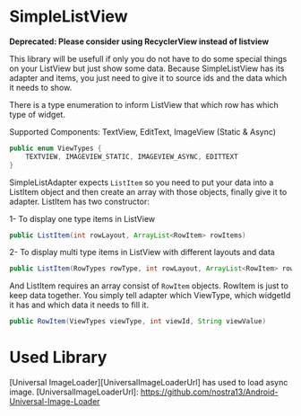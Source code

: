 SimpleListView
==============

**Deprecated: Please consider using RecyclerView instead of listview**

This library will be usefull if only you do not have to do some special things on your ListView but just show some data. Because SimpleListView has its adapter and items, you just need to give it to source ids and the data which it needs to show. 

There is a type enumeration to inform ListView that which row has which type of widget.

Supported Components: TextView, EditText, ImageView (Static & Async)

```java
public enum ViewTypes {
    TEXTVIEW, IMAGEVIEW_STATIC, IMAGEVIEW_ASYNC, EDITTEXT
}
```

SimpleListAdapter expects ```ListItem``` so you need to put your data into a ListItem object and then create an array with those objects, finally give it to adapter. 
ListItem has two constructor:

1- To display one type items in ListView
```java 
public ListItem(int rowLayout, ArrayList<RowItem> rowItems) 
```

2- To display multi type items in ListView with different layouts and data
```java 
public ListItem(RowTypes rowType, int rowLayout, ArrayList<RowItem> rowItems) 
```

And ListItem requires an array consist of ```RowItem``` objects. RowItem is just to keep data together. You simply tell adapter which ViewType, which widgetId it has and which data it needs to fill it.

```java 
public RowItem(ViewTypes viewType, int viewId, String viewValue)
```

Used Library
==============

[Universal ImageLoader][UniversalImageLoaderUrl] has used to load async image.
[UniversalImageLoaderUrl]: https://github.com/nostra13/Android-Universal-Image-Loader
